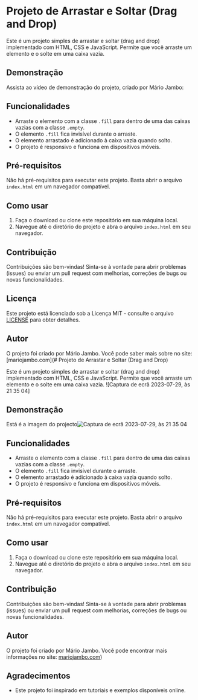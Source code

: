 # Projeto de Arrastar e Soltar (Drag and Drop)

Este é um projeto simples de arrastar e soltar (drag and drop) implementado com HTML, CSS e JavaScript. Permite que você arraste um elemento e o solte em uma caixa vazia.

## Demonstração

Assista ao vídeo de demonstração do projeto, criado por Mário Jambo:


## Funcionalidades

- Arraste o elemento com a classe `.fill` para dentro de uma das caixas vazias com a classe `.empty`.
- O elemento `.fill` fica invisível durante o arraste.
- O elemento arrastado é adicionado à caixa vazia quando solto.
- O projeto é responsivo e funciona em dispositivos móveis.

## Pré-requisitos

Não há pré-requisitos para executar este projeto. Basta abrir o arquivo `index.html` em um navegador compatível.

## Como usar

1. Faça o download ou clone este repositório em sua máquina local.
2. Navegue até o diretório do projeto e abra o arquivo `index.html` em seu navegador.

## Contribuição

Contribuições são bem-vindas! Sinta-se à vontade para abrir problemas (issues) ou enviar um pull request com melhorias, correções de bugs ou novas funcionalidades.

## Licença

Este projeto está licenciado sob a Licença MIT - consulte o arquivo [LICENSE](LICENSE) para obter detalhes.

## Autor

O projeto foi criado por Mário Jambo. Você pode saber mais sobre no site: [mariojambo.com](# Projeto de Arrastar e Soltar (Drag and Drop)

Este é um projeto simples de arrastar e soltar (drag and drop) implementado com HTML, CSS e JavaScript. Permite que você arraste um elemento e o solte em uma caixa vazia.
![Captura de ecrã 2023-07-29, às 21 35 04]





## Demonstração

Está é a  imagem do projecto![Captura de ecrã 2023-07-29, às 21 35 04](https://github.com/MarioJambo/Javascript_drag_and_drop_challenge/assets/97255965/4161fbbc-6481-4e71-8924-350edec75211)



## Funcionalidades

- Arraste o elemento com a classe `.fill` para dentro de uma das caixas vazias com a classe `.empty`.
- O elemento `.fill` fica invisível durante o arraste.
- O elemento arrastado é adicionado à caixa vazia quando solto.
- O projeto é responsivo e funciona em dispositivos móveis.

## Pré-requisitos

Não há pré-requisitos para executar este projeto. Basta abrir o arquivo `index.html` em um navegador compatível.

## Como usar

1. Faça o download ou clone este repositório em sua máquina local.
2. Navegue até o diretório do projeto e abra o arquivo `index.html` em seu navegador.

## Contribuição

Contribuições são bem-vindas! Sinta-se à vontade para abrir problemas (issues) ou enviar um pull request com melhorias, correções de bugs ou novas funcionalidades.


## Autor

O projeto foi criado por Mário Jambo. Você pode encontrar mais informações no site: [mariojambo.com](https://mariojambo.netlify.app))

## Agradecimentos

- Este projeto foi inspirado em tutoriais e exemplos disponíveis online.
